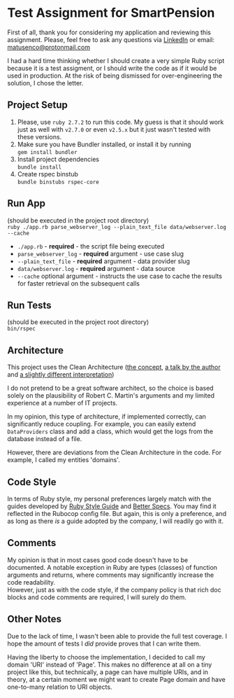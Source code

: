 # Test Assignment for SmartPension


First of all, thank you for considering my application and reviewing this assignment.
Please, feel free to ask any questions via [LinkedIn](https://www.linkedin.com/in/verily/) 
or email: matusenco@protonmail.com

I had a hard time thinking whether I should create a very simple Ruby script because 
it is a test assigment, or I should write the code as if it would be used in production.
At the risk of being dismissed for over-engineering the solution, I chose the letter.


## Project Setup

1. Please, use `ruby 2.7.2` to run this code. My guess is that it should work
just as well with `v2.7.0` or even `v2.5.x` but it just wasn't tested
with these versions.
2. Make sure you have Bundler installed, or install it by running  
`gem install bundler`
3. Install project dependencies  
`bundle install`
4. Create rspec binstub  
`bundle binstubs rspec-core`


## Run App

(should be executed in the project root directory)  
`ruby ./app.rb parse_webserver_log --plain_text_file data/webserver.log --cache`

 - `./app.rb` - **required** - the script file being executed
 - `parse_webserver_log` - **required** argument - use case slug
 - `--plain_text_file` - **required** argument - data provider slug
 - `data/webserver.log` - **required** argument - data source
 - `--cache` optional argument - instructs the use case to cache the results
for faster retrieval on the subsequent calls


## Run Tests

(should be executed in the project root directory)  
`bin/rspec`


## Architecture

This project uses the Clean Architecture ([the concept](https://8thlight.com/blog/uncle-bob/2012/08/13/the-clean-architecture.html),
[a talk by the author](https://www.youtube.com/watch?v=WpkDN78P884) and [a slightly different interpretation](https://www.freecodecamp.org/news/a-quick-introduction-to-clean-architecture-990c014448d2/))

I do not pretend to be a great software architect, so the choice is based solely
on the plausibility of Robert C. Martin's arguments and my limited experience 
at a number of IT projects. 

In my opinion, this type of architecture, if implemented correctly, can significantly
reduce coupling. For example, you can easily extend `DataProviders` class and 
add a class, which would get the logs from the database instead of a file.

However, there are deviations from the Clean Architecture in the code. For example, 
I called my entities 'domains'.


## Code Style

In terms of Ruby style, my personal preferences largely match with the guides 
developed by [Ruby Style Guide](https://rubystyle.guide) and [Better Specs](https://www.betterspecs.org/).
You may find it reflected in the Rubocop config file.
But again, this is only a preference, and as long as there _is_ a guide
adopted by the company, I will readily go with it. 


## Comments

My opinion is that in most cases good code doesn't have to be documented. 
A notable exception in Ruby are types (classes) of function arguments and returns,
where comments may significantly increase the code readability.  
However, just as with the code style, if the company policy is that rich doc blocks
and code comments are required, I will surely do them.


## Other Notes

Due to the lack of time, I wasn't been able to provide the full test coverage.
I hope the amount of tests I _did_ provide proves that I can write them.

Having the liberty to choose the implementation, I decided to call my domain
'URI' instead of 'Page'. This makes no difference at all on a tiny project like this,
but technically, a page can have multiple URIs, and in theory, at a certain moment we 
might want to create Page domain and have one-to-many relation to URI objects.
